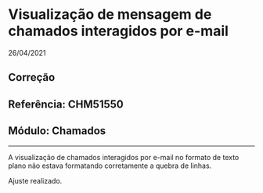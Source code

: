 # Visualização de mensagem de chamados interagidos por e-mail
26/04/2021
## Correção
## Referência: CHM51550
## Módulo: Chamados
***

A visualização de chamados interagidos por e-mail no formato de texto plano não estava formatando corretamente a quebra de linhas.

Ajuste realizado.